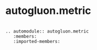 # autogluon.metric

```eval_rst

.. automodule:: autogluon.metric
   :members:
   :imported-members:
```